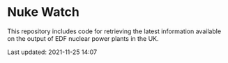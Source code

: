 # Nuke Watch

This repository includes code for retrieving the latest information available on the output of EDF nuclear power plants in the UK.

Last updated: 2021-11-25 14:07